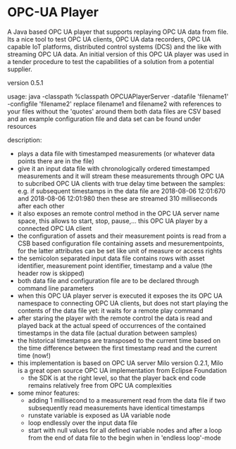 # OPC-UA Player
A Java based OPC UA player that supports replaying OPC UA data from file.
Its a nice tool to test OPC UA clients, OPC UA data recorders, OPC UA capable IoT platforms, distributed control systems (DCS) and the like with streaming OPC UA data. An initial version of this OPC UA player was used in a tender procedure to test the capabilities of a solution from a potential supplier.

version 0.5.1

usage: java -classpath %classpath OPCUAPlayerServer -datafile 'filename1' -configfile 'filename2'
  replace filename1 and filename2 with references to your files without the 'quotes' around them
  both data files are CSV based and an example configuration file and data set can be found under resources

description:
- plays a data file with timestamped measurements (or whatever data points there are in the file) 
- give it an input data file with chronologically ordered timestamped measurements and 
  it will stream these measurements through OPC UA to subcribed OPC UA clients with 
  true delay time between the samples: e.g. if subsequent timestamps in the data file are 2018-08-06 12:01:670 
  and 2018-08-06 12:01:980 then these are streamed 310 milliseconds after each other
- it also exposes an remote control method in the OPC UA server name space, this allows to start, 
  stop, pause,... this OPC UA player by a connected OPC UA client
- the configuration of assets and their measurement points is read from a CSB based configuration file 
  containing assets and mesurementpoints, for the latter attributes can be set like unit of measure or access rights
- the semicolon separated input data file contains rows with asset identifier, 
  measurement point identifier, timestamp and a value (the header row is skipped)
- both data file and configuration file are to be declared through command line parameters
- when this OPC UA player server  is executed it exposes the its OPC UA namespace to connecting OPC UA clients,
  but does not start playing the contents of the data file yet: it waits for a remote play command
- after staring the player with the remote control the data is read and played back at the 
  actual speed of occurrences of the contained timestamps in the data file (actual duration between samples)
- the historical timestamps are transposed to the current time based on the time 
  difference between the first timestamp read and the current time (now!)
- this implementation is based on OPC UA server Milo version 0.2.1, Milo is a great 
  open source OPC UA implementation from Eclipse Foundation
    - the SDK is at the right level, so that the player back end code remains 
      relatively free from OPC UA complexities
- some minor features:
    - adding 1 millisecond to a measurement read from the data file if two subsequently 
      read measurements have identical timestamps
    - runstate variable is exposed as UA variable node
    - loop endlessly over the input data file
    - start with null values for all defined variable nodes and after a loop from 
      the end of data file to the begin when in 'endless loop'-mode
